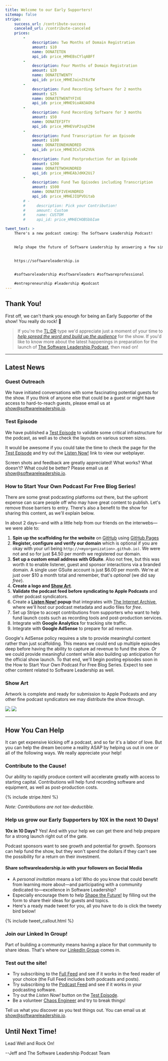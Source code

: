 ```yaml
---
title: Welcome to our Early Supporters!
sitemap: false
stripe:
    success_url: /contribute-success
    canceled_url: /contribute-canceled
    prices:
        -
            description: Two Months of Domain Registration
            amount: $10
            name: DONATETEN
            api_id: price_HMHEBsCYlqABFf
        - 
            description: Four Months of Domain Registration
            amount: $20
            name: DONATETWENTY
            api_id: price_HMHEJainZt6zTW
        - 
            description: Fund Recording Software for 2 months
            amount: $25
            name: DONATETWENTYFIVE
            api_id: price_HMHE9ioAN3AOh8
        - 
            description: Fund Recording Software for 3 months
            amount: $50
            name: DONATEFIFTY
            api_id: price_HMHEVoP2sqXZ94
        - 
            description: Fund Transcription for an Episode
            amount: $100
            name: DONATEONEHUNDRED
            api_id: price_HMHE3CxlsK2VUk
        - 
            description: Fund Postproduction for an Episode
            amount: $200
            name: DONATETWOHUNDRED
            api_id: price_HMHEAbJdKK2Ui7
        - 
            description: Fund Two Episodes including Transcription
            amount: $500
            name: DONATEFIVEHUNDRED
            api_id: price_HMHEJIQPVOitab
        # - 
        #     description: Pick your Contribution!
        #     amount: Custom
        #     name: CUSTOM
        #     api_id: price_HMHECHOBSbbIam

tweet_text: >
    There's a new podcast coming: The Software Leadership Podcast!
    

    Help shape the future of Software Leadership by answering a few simple questions at:
    

    https://softwareleadership.io
    

    #softwareleadership #softwareleaders #softwareprofessional

    #entrepreneurship #leadership #podcast
---
```


## Thank You!

First off, we can't thank you enough for being an Early Supporter of the show! You really do rock! 🤘

> If you're the [TL;DR](#how-you-can-help) type we'd appreciate just a moment of your time to *[help spread the word and build up the audience](#how-you-can-help)* for the show. If you'd like to know more about the latest happenings in preparation for the launch of [The Software Leadership Podcast](/), then read on!

---

## Latest News

### Guest Outreach

We have initiated conversations with some fascinating potential guests for the show. If you think of anyone else that could be a guest or might have access to hard-to-reach guests, please email us at [show@softwareleadership.io](mailto:show@softwareleadership.io).

### Test Episode

We have published a [Test Episode](/2020/0-test-episode/) to validate some critical infrastructure for the podcast, as well as to check the layouts on various screen sizes.

It would be awesome if you could take the time to check the page for the [Test Episode](/2020/0-test-episode/) and try out the [Listen Now!](/2020/0-test-episode/#listen-now) link to view our webplayer.

Screen shots and feedback are greatly appreciated! What works? What doesn't? What could be better? Please email us at [show@softwareleadership.io](mailto:show@softwareleadership.io).

### How to Start Your Own Podcast For Free Blog Series!

There are some great podcasting platforms out there, but the upfront expense can scare people off who may have great content to publish. Let's remove those barriers to entry. There's also a benefit to the show for sharing this content, as we'll explain below.

In about 2 days—and with a little help from our friends on the interwebs—we were able to:

1. **Spin up the scaffolding for the website** on [GitHub](https://github.com/softwareleadership/softwareleadership.github.io) using [GitHub Pages](https://pages.github.com)
2. **Register, configure and verify our domain** which is optional if you are okay with your url being `http://<myorganization>.github.io)`. We were not and so for just $4.50 per month we registered our domain.
3. **Set up a custom email address with GSuite**. Also not free, but this was worth it to enable listener, guest and sponsor interactions via a branded domain. A single user GSuite account is just $6.00 per month. We're at just over $10 a month total and remember, that's *optional* (we did say *free*).
4. **Create a logo and [Show Art](#show-art)**.
5. **Validate the podcast feed before syndicating to Apple Podcasts** and other podcast syndicators.
6. Create a **[Listen Now!](/2020/0-test-episode/#listen-now) popup** that integrates with [The Internet Archive](https://archive.org), where we'll host our podcast metadata and audio files for *free*.
7. Set up Stripe to accept contributions from supporters who want to help fund launch costs such as recording tools and post-production services.
8. Integrate with **Google Analytics** for tracking site traffic.
9. Integrate with **Google AdSense** to prepare for ad revenue.

Google's AdSense policy requires a site to provide meaningful content rather than just scaffolding. This means we could end up multiple episodes deep before having the ability to capture ad revenue to fund the show. *Or* we could provide meaningful content while also building up anticipation for the official show launch. To that end, we'll begin posting episodes soon in the How to Start Your Own Podcast For Free Blog Series. Expect to see other content related to Software Leadership as well.

### Show Art

Artwork is complete and ready for submission to Apple Podcasts and any other fine podcast syndicators we may distribute the show through.

![](/assets/images/logo_1440.png)
![](/assets/images/og_image.png)

---

## How You Can Help

It can get expensive kicking off a podcast, and so far it's a labor of love. But you can help the dream become a reality ASAP by helping us out in one or all of the following ways. We really appreciate your help!

### Contribute to the Cause!

Our ability to rapidly produce content will accelerate greatly with access to starting capital. Contributions will help fund recording software and equipment, as well as post-production costs.

{% include stripe.html %}

*Note: Contributions are not tax-deductible.*

<p />

### Help us grow our Early Supporters by 10X in the next 10 Days!

**10x in 10 Days?** Yes! And with your help we can get there and help prepare for a strong launch right out of the gate.

Podcast sponsors want to see growth and potential for growth. Sponsors can help fund the show, but they won't spend the dollars if they can't see the possibility for a return on their investment.

#### **Share softwareleadership.io with your followers** on Social Media

  * A *personal invitation* means a lot! Who do you know that could benefit from learning more about—and participating with a community dedicated to—excellence in Software Leadership?
  * Especially encourage them to help [Shape the Future!](/#shape-the-future-of-software-leadership) by filling out the form to share their ideas for guests and topics.
  * Here's a ready made tweet for you, all you have to do is click the tweety bird below!

{% include tweet_callout.html %}

### Join our Linked In Group!

Part of building a community means having a place for that community to share ideas. That's where our [LinkedIn Group](/linkedin/) comes in.

### Test out the site!

* Try subscribing to the [Full Feed](/feed.xml) and see if it works in the feed reader of your choice (the Full Feed includes both podcasts and posts).
* Try subscribing to the [Podcast Feed](/podcast.xml) and see if it works in your podcasting software.
* Try out the *Listen Now!* button on the [Test Episode](/2020/0-test-episode/).
* Be a volunteer [Chaos Engineer](https://principlesofchaos.org/) and try to break things!

Tell us what you discover as you test things out. You can email us at [show@softwareleadership.io](mailto:show@softwareleadership.io).


## Until Next Time!

Lead Well and Rock On!



--Jeff and The Software Leadership Podcast Team
